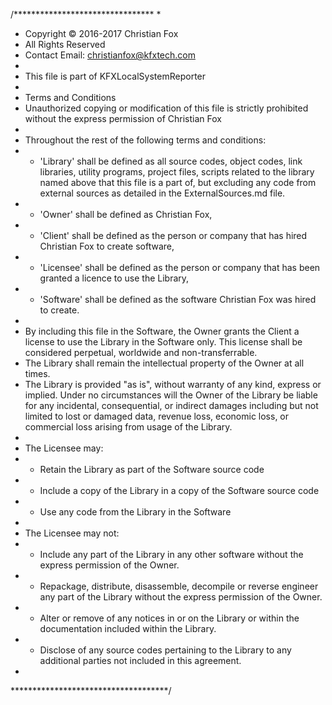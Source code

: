 /********************************
*
* Copyright © 2016-2017 Christian Fox
* All Rights Reserved
* Contact Email: christianfox@kfxtech.com
*
* This file is part of KFXLocalSystemReporter
*
* Terms and Conditions
* Unauthorized copying or modification of this file is strictly prohibited without the express permission of Christian Fox
*
* Throughout the rest of the following terms and conditions:
* - 'Library' shall be defined as all source codes, object codes, link libraries, utility programs, project files, scripts related to the library named above that this file is a part of, but excluding any code from external sources as detailed in the ExternalSources.md file.
* - 'Owner' shall be defined as Christian Fox,
* - 'Client' shall be defined as the person or company that has hired Christian Fox to create software,
* - 'Licensee' shall be defined as the person or company that has been granted a licence to use the Library,
* - 'Software' shall be defined as the software Christian Fox was hired to create.
*
* By including this file in the Software, the Owner grants the Client a license to use the Library in the Software only. This license shall be considered perpetual, worldwide and non-transferrable.
* The Library shall remain the intellectual property of the Owner at all times.
* The Library is provided "as is", without warranty of any kind, express or implied. Under no circumstances will the Owner of the Library be liable for any incidental, consequential, or indirect damages including but not limited to lost or damaged data, revenue loss, economic loss, or commercial loss arising from usage of the Library.
*
* The Licensee may:
* - Retain the Library as part of the Software source code
* - Include a copy of the Library in a copy of the Software source code
* - Use any code from the Library in the Software
*
* The Licensee may not:
* - Include any part of the Library in any other software without the express permission of the Owner.
* - Repackage, distribute, disassemble, decompile or reverse engineer any part of the Library without the express permission of the Owner.
* - Alter or remove of any notices in or on the Library or within the documentation included within the Library.
* - Disclose of any source codes pertaining to the Library to any additional parties not included in this agreement.
*
************************************/

